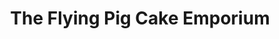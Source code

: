 ---
title: "The Flying Pig Cake Emporium"
url: /calne/the-flying-pig-cake-emporium/
shop: pastry
---